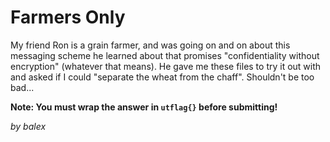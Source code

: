# Farmers Only

My friend Ron is a grain farmer, and was going on and on about this messaging scheme he learned about that promises "confidentiality without encryption" (whatever that means). He gave me these files to try it out with and asked if I could "separate the wheat from the chaff". Shouldn't be too bad...

**Note: You must wrap the answer in `utflag{}` before submitting!**

_by balex_
